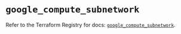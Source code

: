 # `google_compute_subnetwork`

Refer to the Terraform Registry for docs: [`google_compute_subnetwork`](https://registry.terraform.io/providers/hashicorp/google/5.43.1/docs/resources/compute_subnetwork).
